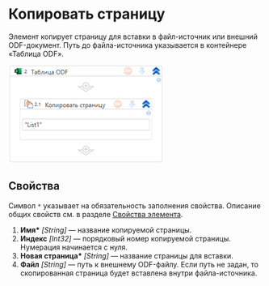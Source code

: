 # Копировать страницу

Элемент копирует страницу для вставки в файл-источник или внешний ODF-документ. Путь до файла-источника указывается в контейнере «Таблица ODF».

![Элемент «Копировать страницу»](<../../../../../.gitbook/assets1/windows_items/odf-copy-sheet.png>)


## Свойства

Символ `*` указывает на обязательность заполнения свойства. Описание общих свойств см. в разделе [Свойства элемента](https://docs.primo-rpa.ru/primo-rpa/primo-studio/process/elements#svoistva-elementa).

1. **Имя\*** *[String]* — название копируемой страницы.
1. **Индекс** *[Int32]* — порядковый номер копируемой страницы. Нумерация начинается с нуля.
1. **Новая страница\*** *[String]* — название страницы для вставки.
1. **Файл** *[String]* — путь к внешнему ODF-файлу. Если путь не задан, то скопированная страница будет вставлена внутри файла-источника.


